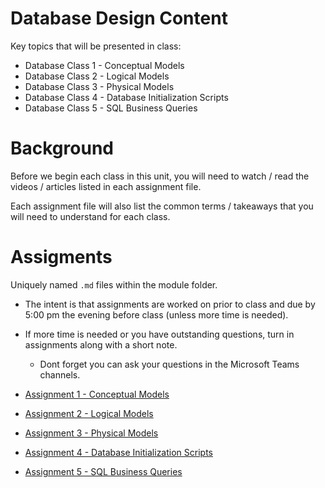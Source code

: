 # Database Design Content

Key topics that will be presented in class:

* Database Class 1 - Conceptual Models
* Database Class 2 - Logical Models
* Database Class 3 - Physical Models
* Database Class 4 - Database Initialization Scripts
* Database Class 5 - SQL Business Queries

# Background

Before we begin each class in this unit, you will need to watch / read the videos / articles listed in each assignment file.

Each assignment file will also list the common terms / takeaways that you will need to understand for each class.

# Assigments

Uniquely named `.md` files within the module folder.
* The intent is that assignments are worked on prior to class and due by 5:00 pm the evening before class (unless more time is needed).
* If more time is needed or you have outstanding questions, turn in assignments along with a short note.
  - Dont forget you can ask your questions in the Microsoft Teams channels.

* [Assignment 1 - Conceptual Models](1A_Assignment_Conceptual_Model.md)
* [Assignment 2 - Logical Models](2A_Assignment_Logical_Model.md)
* [Assignment 3 - Physical Models](3A_Assignment_PhysicalModel.md)
* [Assignment 4 - Database Initialization Scripts](Assignment-4.md)
* [Assignment 5 - SQL Business Queries](Assignment-5.md)
